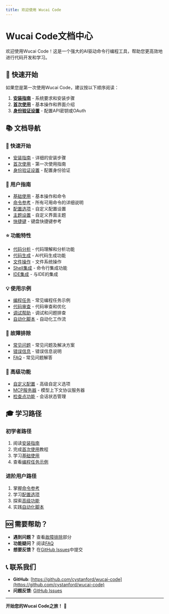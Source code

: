 ```yaml
---
title: 欢迎使用 Wucai Code
---
```


# Wucai Code文档中心

欢迎使用Wucai Code！这是一个强大的AI驱动命令行编程工具，帮助您更高效地进行代码开发和学习。

## 🚀 快速开始

如果您是第一次使用Wucai Code，建议按以下顺序阅读：

1. **[安装指南](/zh/getting-started/installation)** - 系统要求和安装步骤
2. **[首次使用](/zh/getting-started/first-steps)** - 基本操作和界面介绍
3. **[身份验证设置](/zh/getting-started/authentication)** - 配置API密钥或OAuth

## 📚 文档导航

### 🎯 快速开始
- [安装指南](/zh/getting-started/installation) - 详细的安装步骤
- [首次使用](/zh/getting-started/first-steps) - 第一次使用指南
- [身份验证设置](/zh/getting-started/authentication) - 配置身份验证

### 📖 用户指南
- [基础使用](/zh/user-guide/basic-usage) - 基本操作和命令
- [命令参考](/zh/user-guide/commands) - 所有可用命令的详细说明
- [配置选项](/zh/user-guide/configuration) - 自定义配置设置
- [主题设置](/zh/user-guide/themes) - 自定义界面主题
- [快捷键](/zh/user-guide/keyboard-shortcuts) - 键盘快捷键参考

### ⭐ 功能特性
- [代码分析](/zh/features/code-analysis) - 代码理解和分析功能
- [代码生成](/zh/features/code-generation) - AI代码生成功能
- [文件操作](/zh/features/file-operations) - 文件系统操作
- [Shell集成](/zh/features/shell-integration) - 命令行集成功能
- [IDE集成](/zh/features/ide-integration) - 与IDE的集成

### 💡 使用示例
- [编程任务](/zh/examples/programming-tasks) - 常见编程任务示例
- [代码审查](/zh/examples/code-review) - 代码审查和优化
- [调试帮助](/zh/examples/debugging) - 调试和问题排查
- [自动化脚本](/zh/examples/automation) - 自动化工作流

### 🔧 故障排除
- [常见问题](/zh/troubleshooting/common-issues) - 常见问题及解决方案
- [错误信息](/zh/troubleshooting/error-messages) - 错误信息说明
- [FAQ](/zh/troubleshooting/faq) - 常见问题解答

### 🔬 高级功能
- [自定义配置](/zh/advanced/customization) - 高级自定义选项
- [MCP服务器](/zh/advanced/mcp-servers) - 模型上下文协议服务器
- [检查点功能](/zh/advanced/checkpointing) - 会话状态管理

## 🎓 学习路径

### 初学者路径
1. 阅读[安装指南](/zh/getting-started/installation)
2. 完成[首次使用](/zh/getting-started/first-steps)教程
3. 学习[基础使用](/zh/user-guide/basic-usage)
4. 查看[编程任务示例](/zh/examples/programming-tasks)

### 进阶用户路径
1. 掌握[命令参考](/zh/user-guide/commands)
2. 学习[配置选项](/zh/user-guide/configuration)
3. 探索[高级功能](/zh/advanced/customization)
4. 实践[自动化脚本](/zh/examples/automation)

## 🆘 需要帮助？

- **遇到问题？** 查看[故障排除](/zh/troubleshooting/common-issues)部分
- **功能疑问？** 阅读[FAQ](/zh/troubleshooting/faq)
- **想要反馈？** 在[GitHub Issues](https://github.com/cystanford/wucai-code/issues)中提交

## 📞 联系我们

- **GitHub**: [https://github.com/cystanford/wucai-code](https://github.com/cystanford/wucai-code)
- **问题反馈**: [GitHub Issues](https://github.com/cystanford/wucai-code/issues)

---

**开始您的Wucai Code之旅！** 🎉

